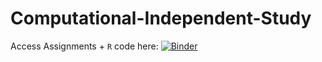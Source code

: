 # Computational-Independent-Study

Access Assignments + `R` code here: [![Binder](https://mybinder.org/badge_logo.svg)](https://mybinder.org/v2/gh/marisaasmith/Computational-Independent-Study/HEAD)